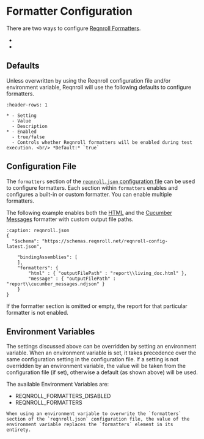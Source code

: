 # Formatter Configuration

There are two ways to configure [Reqnroll Formatters](../reporting/reqnroll-formatters.md).

* [](#configuration-file)
* [](#environment-variables)

## Defaults

Unless overwritten by using the Reqnroll configuration file and/or environment variable, Reqnroll will use the following defaults to configure formatters.

```{list-table}
:header-rows: 1

* - Setting
  - Value
  - Description
* - Enabled
  - true/false
  - Controls whether Reqnroll formatters will be enabled during test execution. <br/> *Default:* `true`
```

## Configuration File

The `formatters` section of the [`reqnroll.json` configuration file](configuration.md) can be used to configure formatters. Each section within `formatters` enables and configures a built-in or custom formatter. You can enable multiple formatters.

The following example enables both the [HTML](../reporting/reqnroll-formatters.md#html-formatter) and the [Cucumber Messages](../reporting/reqnroll-formatters.md#cucumber-messages-formatter) formatter with custom output file paths.

```{code-block} json
:caption: reqnroll.json
{
  "$schema": "https://schemas.reqnroll.net/reqnroll-config-latest.json",

    "bindingAssemblies": [
    ],
    "formatters": {
        "html" : { "outputFilePath" : "report\\living_doc.html" },
        "message" : { "outputFilePath" : "report\\cucumber_messages.ndjson" }
    }
}
```

If the formatter section is omitted or empty, the report for that particular formatter is not enabled.

## Environment Variables

The settings discussed above can be overridden by setting an environment variable. When an environment variable is set, it takes precedence over the same configuration setting in the configuration file. If a setting is not overridden by an environment variable, the value will be taken from the configuration file (if set), otherwise a default (as shown above) will be used.

The available Environment Variables are:

* REQNROLL_FORMATTERS_DISABLED
* REQNROLL_FORMATTERS

```{note}
When using an environment variable to overwrite the `formatters` section of the `reqnroll.json` configuration file, the value of the environment variable replaces the `formatters` element in its entirety.
```
